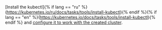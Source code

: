 [Install the kubectl]{% if lang == "ru" %}(https://kubernetes.io/ru/docs/tasks/tools/install-kubectl){% endif %}{% if lang == "en" %}(https://kubernetes.io/docs/tasks/tools/install-kubectl){% endif %} and [configure it to work with the created cluster](../../managed-kubernetes/operations/kubernetes-cluster/kubernetes-cluster-get-credetials.md).